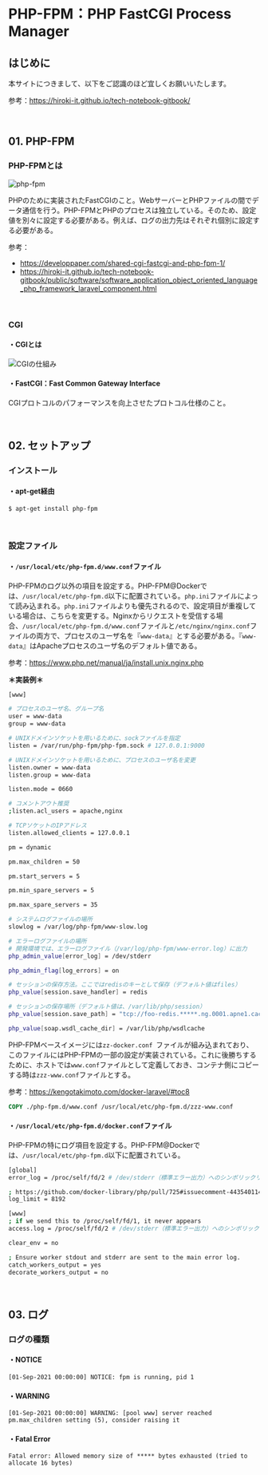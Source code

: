 # PHP-FPM：PHP FastCGI Process Manager

## はじめに

本サイトにつきまして、以下をご認識のほど宜しくお願いいたします。

参考：https://hiroki-it.github.io/tech-notebook-gitbook/

<br>

## 01. PHP-FPM

### PHP-FPMとは

![php-fpm](https://raw.githubusercontent.com/hiroki-it/tech-notebook/master/images/php-fpm.png)

PHPのために実装されたFastCGIのこと。WebサーバーとPHPファイルの間でデータ通信を行う。PHP-FPMとPHPのプロセスは独立している。そのため、設定値を別々に設定する必要がある。例えば、ログの出力先はそれぞれ個別に設定する必要がある。

参考：

- https://developpaper.com/shared-cgi-fastcgi-and-php-fpm-1/
- https://hiroki-it.github.io/tech-notebook-gitbook/public/software/software_application_object_oriented_language_php_framework_laravel_component.html

<br>

### CGI

#### ・CGIとは

![CGIの仕組み](https://raw.githubusercontent.com/hiroki-it/tech-notebook/master/images/CGIの仕組み.png)

#### ・FastCGI：Fast Common Gateway Interface

CGIプロトコルのパフォーマンスを向上させたプロトコル仕様のこと。

<br>

## 02. セットアップ

### インストール

#### ・apt-get経由

```bash
$ apt-get install php-fpm
```

<br>

### 設定ファイル

#### ・```/usr/local/etc/php-fpm.d/www.conf```ファイル

PHP-FPMのログ以外の項目を設定する。PHP-FPM@Dockerでは、```/usr/local/etc/php-fpm.d```以下に配置されている。```php.ini```ファイルによって読み込まれる。```php.ini```ファイルよりも優先されるので、設定項目が重複している場合は、こちらを変更する。Nginxからリクエストを受信する場合、```/usr/local/etc/php-fpm.d/www.conf```ファイルと```/etc/nginx/nginx.conf```ファイルの両方で、プロセスのユーザ名を『```www-data```』とする必要がある。『```www-data```』はApacheプロセスのユーザ名のデフォルト値である。

参考：https://www.php.net/manual/ja/install.unix.nginx.php

**＊実装例＊**

```bash
[www]

# プロセスのユーザ名、グループ名
user = www-data
group = www-data

# UNIXドメインソケットを用いるために、sockファイルを指定
listen = /var/run/php-fpm/php-fpm.sock # 127.0.0.1:9000

# UNIXドメインソケットを用いるために、プロセスのユーザ名を変更
listen.owner = www-data
listen.group = www-data

listen.mode = 0660

# コメントアウト推奨 
;listen.acl_users = apache,nginx

# TCPソケットのIPアドレス
listen.allowed_clients = 127.0.0.1

pm = dynamic

pm.max_children = 50

pm.start_servers = 5

pm.min_spare_servers = 5

pm.max_spare_servers = 35

# システムログファイルの場所
slowlog = /var/log/php-fpm/www-slow.log

# エラーログファイルの場所
# 開発環境では、エラーログファイル（/var/log/php-fpm/www-error.log）に出力
php_admin_value[error_log] = /dev/stderr

php_admin_flag[log_errors] = on

# セッションの保存方法。ここではredisのキーとして保存（デフォルト値はfiles）
php_value[session.save_handler] = redis

# セッションの保存場所（デフォルト値は、/var/lib/php/session）
php_value[session.save_path] = "tcp://foo-redis.*****.ng.0001.apne1.cache.amazonaws.com:6379"

php_value[soap.wsdl_cache_dir] = /var/lib/php/wsdlcache
```

PHP-FPMベースイメージには```zz-docker.conf ```ファイルが組み込まれており、このファイルにはPHP-FPMの一部の設定が実装されている。これに後勝ちするために、ホストでは```www.conf```ファイルとして定義しておき、コンテナ側にコピーする時は```zzz-www.conf```ファイルとする。

参考：https://kengotakimoto.com/docker-laravel/#toc8

```dockerfile
COPY ./php-fpm.d/www.conf /usr/local/etc/php-fpm.d/zzz-www.conf
```

#### ・```/usr/local/etc/php-fpm.d/docker.conf```ファイル

PHP-FPMの特にログ項目を設定する。PHP-FPM@Dockerでは、```/usr/local/etc/php-fpm.d```以下に配置されている。

```bash
[global]
error_log = /proc/self/fd/2 # /dev/stderr（標準エラー出力）へのシンボリックリンクになっている。

; https://github.com/docker-library/php/pull/725#issuecomment-443540114
log_limit = 8192

[www]
; if we send this to /proc/self/fd/1, it never appears
access.log = /proc/self/fd/2 # /dev/stderr（標準エラー出力）へのシンボリックリンクになっている。

clear_env = no

; Ensure worker stdout and stderr are sent to the main error log.
catch_workers_output = yes
decorate_workers_output = no
```

<br>

## 03. ログ

### ログの種類

#### ・NOTICE

```log
[01-Sep-2021 00:00:00] NOTICE: fpm is running, pid 1
```

#### ・WARNING

```log
[01-Sep-2021 00:00:00] WARNING: [pool www] server reached pm.max_children setting (5), consider raising it
```

#### ・Fatal Error

```log
Fatal error: Allowed memory size of ***** bytes exhausted (tried to allocate 16 bytes)
```



